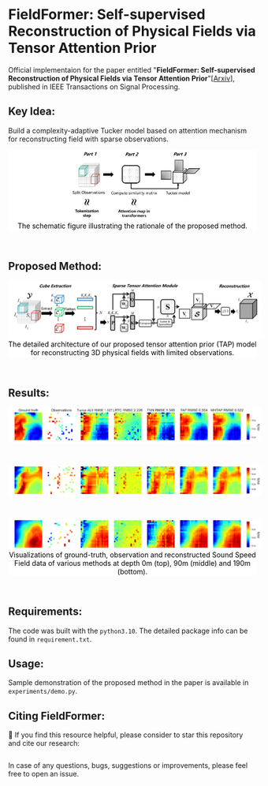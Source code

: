 # FieldFormer: Self-supervised Reconstruction of Physical Fields via Tensor Attention Prior

Official implementaion for the  paper entitled  "**FieldFormer: Self-supervised Reconstruction of Physical Fields via Tensor Attention Prior**"[[Arxiv](https://arxiv.org/pdf/2505.09284)], published in IEEE Transactions on Signal Processing. 

## Key Idea:
Build a complexity-adaptive Tucker model based on attention mechanism for reconstructing field with sparse observations.
<p align='center' style="background-color:white;" >
    <img src='img/simplified.png' style='width:60%; margin-left:10px'>
    </br>
    <figurecaption style='color: black'>The schematic figure illustrating the rationale of the proposed method.</figurecaption>
</p>
</br>



## Proposed Method:
<p align='center' style="background-color:white;" >
    <img src='img/flowchart.png' style='width:%; margin-left:10px'>
    </br>
    <figurecaption style='color: black'>The detailed architecture of our proposed tensor attention prior (TAP) model for reconstructing 3D physical fields with
limited observations.</figurecaption>
</p>
</br>

## Results:
<p align='center' style="background-color:white;" >
    <img src='img/ssf_recon_0.png' style='width:%; margin-left:10px'>
    </br>
</p>
</br>
<p align='center' style="background-color:white;" >
    <img src='img/ssf_recon_9.png' style='width:%; margin-left:10px'>
    </br>
</p>
</br>
<p align='center' style="background-color:white;" >
    <img src='img/ssf_recon_19.png' style='width:%; margin-left:10px'>
    </br>
    <figurecaption style='color: black'>Visualizations of ground-truth, observation and reconstructed Sound Speed Field data of various methods at depth 0m (top), 90m (middle) and 190m (bottom).</figurecaption>
</p>
</br>


## Requirements:
The code was built with the `python3.10`. The detailed package info can be found in `requirement.txt`.



## Usage:
 Sample demonstration of the proposed method in the paper is available in `experiments/demo.py`. 



## Citing FieldFormer:
🌟 If you find this resource helpful, please consider to star this repository and cite our research:

```tex

```
In case of any questions, bugs, suggestions or improvements, please feel free to open an issue.
